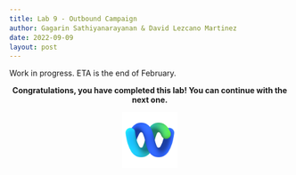 ```yaml
---
title: Lab 9 - Outbound Campaign
author: Gagarin Sathiyanarayanan & David Lezcano Martinez
date: 2022-09-09
layout: post
---
```


Work in progress. ETA is the end of February.


<p style="text-align:center"><strong>Congratulations, you have completed this lab! You can continue with the next one.</strong></p>
		
<p style="text-align:center;"><img src="/assets/gitbook/images/webex.png" width="100"></p>	
